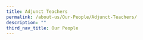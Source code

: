 ```yaml
---
title: Adjunct Teachers
permalink: /about-us/Our-People/Adjunct-Teachers/
description: ""
third_nav_title: Our People
---
```

